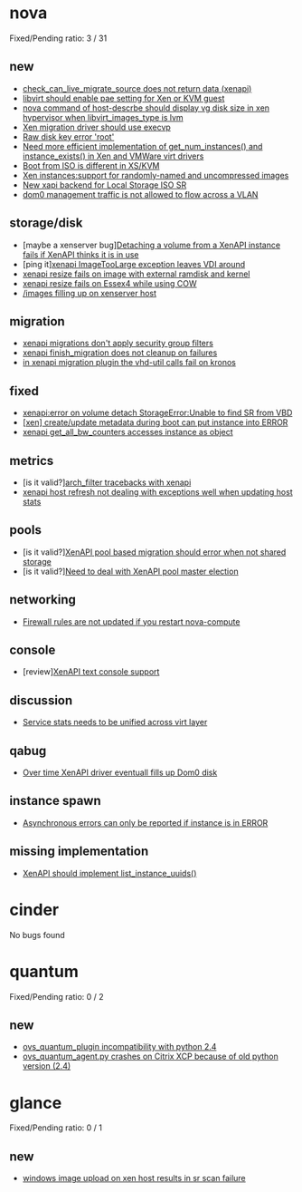 # nova

Fixed/Pending ratio: 3 / 31

## new

 * [check_can_live_migrate_source does not return data (xenapi)](https://bugs.launchpad.net/nova/+bug/1118491)
 * [libvirt should enable pae setting for Xen or KVM guest](https://bugs.launchpad.net/nova/+bug/1100697)
 * [nova command of host-descrbe should display vg disk size in xen hypervisor when libvirt_images_type is lvm](https://bugs.launchpad.net/nova/+bug/1098116)
 * [Xen migration driver should use execvp](https://bugs.launchpad.net/nova/+bug/1074087)
 * [Raw disk key error 'root'](https://bugs.launchpad.net/nova/+bug/1052085)
 * [Need more efficient implementation of get_num_instances() and instance_exists() in Xen and VMWare virt drivers](https://bugs.launchpad.net/nova/+bug/934279)
 * [Boot from ISO is different in XS/KVM](https://bugs.launchpad.net/nova/+bug/914484)
 * [Xen instances:support for randomly-named and uncompressed images](https://bugs.launchpad.net/nova/+bug/912684)
 * [New xapi backend for Local Storage ISO SR](https://bugs.launchpad.net/nova/+bug/903445)
 * [dom0 management traffic is not allowed to flow across a VLAN](https://bugs.launchpad.net/nova/+bug/902663)

## storage/disk

 * [maybe a xenserver bug][Detaching a volume from a XenAPI instance fails if XenAPI thinks it is in use](https://bugs.launchpad.net/nova/+bug/1030108)
 * [ping it][xenapi ImageTooLarge exception leaves VDI around](https://bugs.launchpad.net/nova/+bug/1015423)
 * [xenapi resize fails on image with external ramdisk and kernel](https://bugs.launchpad.net/nova/+bug/962144)
 * [xenapi resize fails on Essex4 while using COW](https://bugs.launchpad.net/nova/+bug/952816)
 * [/images filling up on xenserver host](https://bugs.launchpad.net/nova/+bug/929062)

## migration

 * [xenapi migrations don't apply security group filters](https://bugs.launchpad.net/nova/+bug/1073306)
 * [xenapi finish_migration does not cleanup on failures](https://bugs.launchpad.net/nova/+bug/1073303)
 * [in xenapi migration plugin the vhd-util calls fail on kronos](https://bugs.launchpad.net/nova/+bug/962097)

## fixed

 * [xenapi:error on volume detach StorageError:Unable to find SR from VBD](https://bugs.launchpad.net/nova/+bug/1101229)
 * [[xen] create/update metadata during boot can put instance into ERROR](https://bugs.launchpad.net/nova/+bug/1100866)
 * [xenapi get_all_bw_counters accesses instance as object](https://bugs.launchpad.net/nova/+bug/1098382)

## metrics

 * [is it valid?][arch_filter tracebacks with xenapi](https://bugs.launchpad.net/nova/+bug/1015190)
 * [xenapi host refresh not dealing with exceptions well when updating host stats](https://bugs.launchpad.net/nova/+bug/954913)

## pools

 * [is it valid?][XenAPI pool based migration should error when not shared storage](https://bugs.launchpad.net/nova/+bug/1026552)
 * [is it valid?][Need to deal with XenAPI pool master election](https://bugs.launchpad.net/nova/+bug/1026153)

## networking

 * [Firewall rules are not updated if you restart nova-compute](https://bugs.launchpad.net/nova/+bug/1043886)

## console

 * [review][XenAPI text console support](https://bugs.launchpad.net/nova/+bug/1004175)

## discussion

 * [Service stats needs to be unified across virt layer](https://bugs.launchpad.net/nova/+bug/816406)

## qabug

 * [Over time XenAPI driver eventuall fills up Dom0 disk](https://bugs.launchpad.net/nova/+bug/1037516)

## instance spawn

 * [Asynchronous errors can only be reported if instance is in ERROR](https://bugs.launchpad.net/nova/+bug/1061062)

## missing implementation

 * [XenAPI should implement list_instance_uuids()](https://bugs.launchpad.net/nova/+bug/1097980)

# cinder

No bugs found

# quantum

Fixed/Pending ratio: 0 / 2

## new

 * [ovs_quantum_plugin incompatibility with python 2.4](https://bugs.launchpad.net/quantum/+bug/994831)
 * [ovs_quantum_agent.py crashes on Citrix XCP because of old python version (2.4)](https://bugs.launchpad.net/quantum/+bug/994774)

# glance

Fixed/Pending ratio: 0 / 1

## new

 * [windows image upload on xen host results in sr scan failure](https://bugs.launchpad.net/glance/+bug/1055399)

